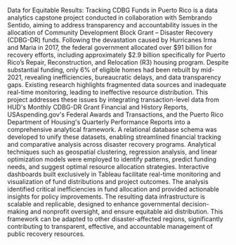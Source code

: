 

Data for Equitable Results: Tracking CDBG Funds in Puerto Rico is a data analytics capstone project conducted in collaboration with Sembrando Sentido, aiming to address transparency and accountability issues in the allocation of Community Development Block Grant – Disaster Recovery (CDBG-DR) funds. Following the devastation caused by Hurricanes Irma and Maria in 2017, the federal government allocated over $91 billion for recovery efforts, including approximately $2.9 billion specifically for Puerto Rico’s Repair, Reconstruction, and Relocation (R3) housing program. Despite substantial funding, only 6% of eligible homes had been rebuilt by mid-2021, revealing inefficiencies, bureaucratic delays, and data transparency gaps. Existing research highlights fragmented data sources and inadequate real-time monitoring, leading to ineffective resource distribution. This project addresses these issues by integrating transaction-level data from HUD's Monthly CDBG-DR Grant Financial and History Reports, USAspending.gov's Federal Awards and Transactions, and the Puerto Rico Department of Housing's Quarterly Performance Reports into a comprehensive analytical framework. A relational database schema was developed to unify these datasets, enabling streamlined financial tracking and comparative analysis across disaster recovery programs. Analytical techniques such as geospatial clustering, regression analysis, and linear optimization models were employed to identify patterns, predict funding needs, and suggest optimal resource allocation strategies. Interactive dashboards built exclusively in Tableau facilitate real-time monitoring and visualization of fund distributions and project outcomes. The analysis identified critical inefficiencies in fund allocation and provided actionable insights for policy improvements. The resulting data infrastructure is scalable and replicable, designed to enhance governmental decision-making and nonprofit oversight, and ensure equitable aid distribution. This framework can be adapted to other disaster-affected regions, significantly contributing to transparent, effective, and accountable management of public recovery resources.
